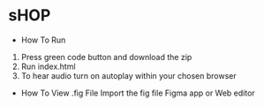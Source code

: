 # sHOP
* How To Run
1. Press green code button and download the zip
2. Run index.html
3. To hear audio turn on autoplay within your chosen browser

* How To View .fig File
Import the fig file Figma app or Web editor

